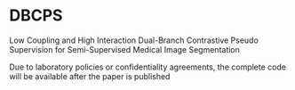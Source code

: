# DBCPS
Low Coupling and High Interaction Dual-Branch Contrastive Pseudo Supervision for Semi-Supervised Medical Image Segmentation

Due to laboratory policies or confidentiality agreements, the complete code will be available after the paper is published
